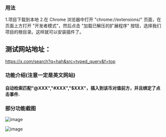 ### 用法
1.项目下载到本地
2.在 Chrome 浏览器中打开 "chrome://extensions/" 页面，在页面上方打开 "开发者模式"，然后点击 "加载已解压的扩展程序" 按钮，选择我们项目的根目录。这样就可以安装插件了。
## 测试网站地址：
 https://x.com/search?q=hah&src=typed_query&f=top
### 功能介绍(注意一定是英文网站)
#### 自动检索匹配"@XXX","#XXX","$XXX"，插入到该币对值前方，并且绑定了点击事件.

### 部分功能截图
 ![image](https://github.com/user-attachments/assets/b6f8e14d-da8b-4ae8-959e-b318ab047eec)

![image](https://github.com/user-attachments/assets/65c90b86-80b5-4fdb-aafd-7274ec2794fc)


